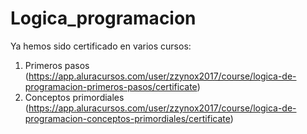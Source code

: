 # Logica_programacion

Ya hemos sido certificado en varios cursos:

1. Primeros pasos (https://app.aluracursos.com/user/zzynox2017/course/logica-de-programacion-primeros-pasos/certificate)
2. Conceptos primordiales (https://app.aluracursos.com/user/zzynox2017/course/logica-de-programacion-conceptos-primordiales/certificate)
